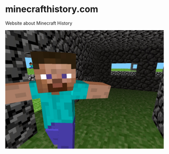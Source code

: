 # minecrafthistory.com

Website about Minecraft History

![alt text](images/rd-132328/Human_Mob.jpg "Minecraft Mob")